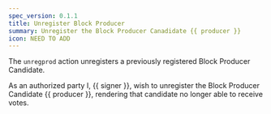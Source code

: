 ```yaml
---
spec_version: 0.1.1
title: Unregister Block Producer
summary: Unregister the Block Producer Canadidate {{ producer }}
icon: NEED TO ADD
---
```


The `unregprod` action unregisters a previously registered Block Producer Candidate.

As an authorized party I, {{ signer }}, wish to unregister the Block Producer Candidate {{ producer }}, rendering that candidate no longer able to receive votes.
